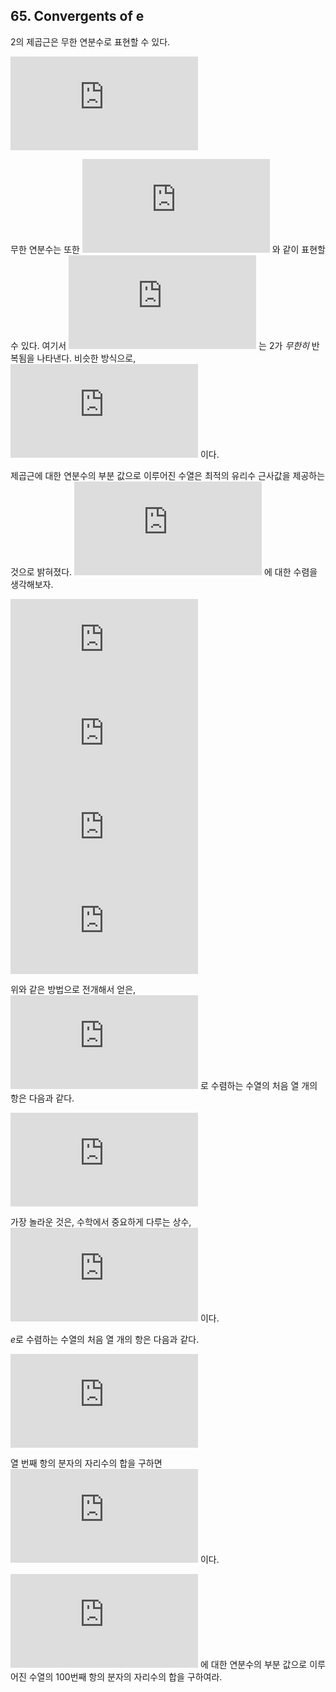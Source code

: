 ## 65. Convergents of e

2의 제곱근은 무한 연분수로 표현할 수 있다.

![\sqrt{2} = 1 + \frac{1}{2 + \frac{1}{2 + \frac{1}{2 + \frac{1}{2 + ...}}}}](https://latex.codecogs.com/svg.latex?%5Csqrt%7B2%7D%20%3D%201%20&plus;%20%5Cfrac%7B1%7D%7B2%20&plus;%20%5Cfrac%7B1%7D%7B2%20&plus;%20%5Cfrac%7B1%7D%7B2%20&plus;%20%5Cfrac%7B1%7D%7B2%20&plus;%20...%7D%7D%7D%7D)

무한 연분수는 또한 ![\sqrt{2} = [1; (2)]](https://latex.codecogs.com/svg.latex?%5Csqrt%7B2%7D%20%3D%20%5B1%3B%20%282%29%5D) 와 같이 표현할 수 있다. 여기서 ![(2)](https://latex.codecogs.com/svg.latex?%282%29) 는 2가 _무한히_ 반복됨을 나타낸다. 비슷한 방식으로, ![\sqrt{23} = [4; (1, 3, 1, 8)]](https://latex.codecogs.com/svg.latex?%5Csqrt%7B23%7D%20%3D%20%5B4%3B%20%281%2C%203%2C%201%2C%208%29%5D) 이다.

제곱근에 대한 연분수의 부분 값으로 이루어진 수열은 최적의 유리수 근사값을 제공하는 것으로 밝혀졌다. ![\sqrt{2}](https://latex.codecogs.com/svg.latex?%5Csqrt%7B2%7D) 에 대한 수렴을 생각해보자.

![1 + \frac{1}{2} = \frac{3}{2}](https://latex.codecogs.com/svg.latex?1%20&plus;%20%5Cfrac%7B1%7D%7B2%7D%20%3D%20%5Cfrac%7B3%7D%7B2%7D)<br>
![1 + \frac{1}{2 + \frac{1}{2}} = \frac{7}{5}](https://latex.codecogs.com/svg.latex?1%20&plus;%20%5Cfrac%7B1%7D%7B2%20&plus;%20%5Cfrac%7B1%7D%7B2%7D%7D%20%3D%20%5Cfrac%7B7%7D%7B5%7D)<br>
![1 + \frac{1}{2 + \frac{1}{2 + \frac{1}{2}}} = \frac{17}{12}](https://latex.codecogs.com/svg.latex?1%20&plus;%20%5Cfrac%7B1%7D%7B2%20&plus;%20%5Cfrac%7B1%7D%7B2%20&plus;%20%5Cfrac%7B1%7D%7B2%7D%7D%7D%20%3D%20%5Cfrac%7B17%7D%7B12%7D)<br>
![1 + \frac{1}{2 + \frac{1}{2 + \frac{1}{2 + \frac{1}{2}}}} = \frac{41}{29}](https://latex.codecogs.com/svg.latex?1%20&plus;%20%5Cfrac%7B1%7D%7B2%20&plus;%20%5Cfrac%7B1%7D%7B2%20&plus;%20%5Cfrac%7B1%7D%7B2%20&plus;%20%5Cfrac%7B1%7D%7B2%7D%7D%7D%7D%20%3D%20%5Cfrac%7B41%7D%7B29%7D)

위와 같은 방법으로 전개해서 얻은, ![\sqrt{2}](https://latex.codecogs.com/svg.latex?%5Csqrt%7B2%7D) 로 수렴하는 수열의 처음 열 개의 항은 다음과 같다.

![1, \frac{3}{2}, \frac{7}{5}, \frac{17}{12}, \frac{41}{29}, \frac{99}{70}, \frac{239}{169}, \frac{577}{408}, \frac{1393}{985}, \frac{3363}{2378}, ...](https://latex.codecogs.com/svg.latex?1%2C%20%5Cfrac%7B3%7D%7B2%7D%2C%20%5Cfrac%7B7%7D%7B5%7D%2C%20%5Cfrac%7B17%7D%7B12%7D%2C%20%5Cfrac%7B41%7D%7B29%7D%2C%20%5Cfrac%7B99%7D%7B70%7D%2C%20%5Cfrac%7B239%7D%7B169%7D%2C%20%5Cfrac%7B577%7D%7B408%7D%2C%20%5Cfrac%7B1393%7D%7B985%7D%2C%20%5Cfrac%7B3363%7D%7B2378%7D%2C%20...)

가장 놀라운 것은, 수학에서 중요하게 다루는 상수,<br>
![e = [2; 1, 2, 1, 1, 4, 1, 1, 6, 1, ..., 1, 2k, 1, ...]](https://latex.codecogs.com/svg.latex?e%20%3D%20%5B2%3B%201%2C%202%2C%201%2C%201%2C%204%2C%201%2C%201%2C%206%2C%201%2C%20...%2C%201%2C%202k%2C%201%2C%20...%5D) 이다.

<var>e</var>로 수렴하는 수열의 처음 열 개의 항은 다음과 같다.

![2, 3, \frac{8}{3}, \frac{11}{4}, \frac{19}{7}, \frac{87}{32}, \frac{106}{39}, \frac{193}{71}, \frac{1264}{465}, \frac{1457}{536}, ...](https://latex.codecogs.com/svg.latex?2%2C%203%2C%20%5Cfrac%7B8%7D%7B3%7D%2C%20%5Cfrac%7B11%7D%7B4%7D%2C%20%5Cfrac%7B19%7D%7B7%7D%2C%20%5Cfrac%7B87%7D%7B32%7D%2C%20%5Cfrac%7B106%7D%7B39%7D%2C%20%5Cfrac%7B193%7D%7B71%7D%2C%20%5Cfrac%7B1264%7D%7B465%7D%2C%20%5Cfrac%7B1457%7D%7B536%7D%2C%20...)

열 번째 항의 분자의 자리수의 합을 구하면 ![1 + 4 + 5 + 7 = 17](https://latex.codecogs.com/svg.latex?1%20&plus;%204%20&plus;%205%20&plus;%207%20%3D%2017) 이다.

![e](https://latex.codecogs.com/svg.latex?e) 에 대한 연분수의 부분 값으로 이루어진 수열의 100번째 항의 분자의 자리수의 합을 구하여라.
